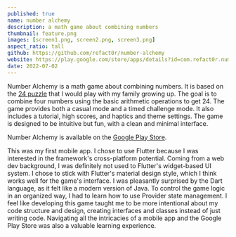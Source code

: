 ```yaml
---
published: true
name: number alchemy
description: a math game about combining numbers
thumbnail: feature.png
images: [screen1.png, screen2.png, screen3.png]
aspect_ratio: tall 
github: https://github.com/refact0r/number-alchemy
website: https://play.google.com/store/apps/details?id=com.refact0r.number_alchemy
date: 2022-07-02
---
```


Number Alchemy is a math game about combining numbers. It is based on the [24 puzzle](https://en.wikipedia.org/wiki/24_(puzzle)) that I would play with my family growing up. The goal is to combine four numbers using the basic arithmetic operations to get 24. The game provides both a casual mode and a timed challenge mode. It also includes a tutorial, high scores, and haptics and theme settings. The game is designed to be intuitive but fun, with a clean and minimal interface.

Number Alchemy is available on the [Google Play Store](https://play.google.com/store/apps/details?id=com.refact0r.number_alchemy).

This was my first mobile app. I chose to use Flutter because I was interested in the framework's cross-platform potential. Coming from a web dev background, I was definitely not used to Flutter's widget-based UI system. I chose to stick with Flutter's material design style, which I think works well for the game's interface. I was pleasantly surprised by the Dart language, as it felt like a modern version of Java. To control the game logic in an organized way, I had to learn how to use Provider state management. I feel like developing this game taught me to be more intentional about my code structure and design, creating interfaces and classes instead of just writing code. Navigating all the intricacies of a mobile app and the Google Play Store was also a valuable learning experience.
